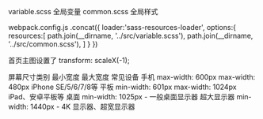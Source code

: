 variable.scss 全局变量
common.scss 全局样式

webpack.config.js
.concat({
  loader:'sass-resources-loader',
  options:{
    resources:[
      path.join(__dirname, '../src/variable.scss'),
      path.join(__dirname, '../src/common.scss'),
    ]
  }
})

首页主图设置了 transform: scaleX(-1);

屏幕尺寸类别	最小宽度	最大宽度	常见设备
手机	max-width: 600px	max-width: 480px	iPhone SE/5/6/7/8等
平板	min-width: 601px	max-width: 1024px	iPad、安卓平板等
桌面	min-width: 1025px	-	一般桌面显示器
超大显示器	min-width: 1440px	-	4K 显示器、超宽显示器